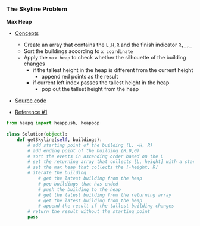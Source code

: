 ### The Skyline Problem
**Max Heap**
- [Concepts](images/)
    - Create an array that contains the `L,H,R` and the finish indicator `R,_,_`
    - Sort the buildings according to `x coordinate` 
    - Apply the `max heap` to check whether the silhouette of the building changes 
        - if the tallest height in the heap is different from the current height 
            - append red points as the result 
        - if current left index passes the tallest height in the heap
            - pop out the tallest height from the heap
         
- [Source code](source/maxHeap.py)
- [Reference #1](https://www.youtube.com/watch?v=GSBLe8cKu0s)
```python
from heapq import heappush, heappop
    
class Solution(object):
    def getSkyline(self, buildings):
        # add starting point of the building (L, -H, R)
        # add ending point of the building (R,0,0)
        # sort the events in ascending order based on the L
        # set the returning array that collects [L, height] with a starting point
        # set the max heap that collects the [-height, R]
        # iterate the building
            # get the latest building from the heap 
            # pop buildings that has ended
            # push the building to the heap
            # get the latest building from the returning array 
            # get the latest building from the heap 
            # append the result if the tallest building changes
        # return the result without the starting point
        pass
```